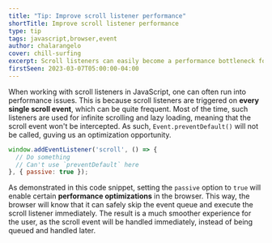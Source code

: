```yaml
---
title: "Tip: Improve scroll listener performance"
shortTitle: Improve scroll listener performance
type: tip
tags: javascript,browser,event
author: chalarangelo
cover: chill-surfing
excerpt: Scroll listeners can easily become a performance bottleneck for your web application. Here's how to fix that.
firstSeen: 2023-03-07T05:00:00-04:00
---
```


When working with scroll listeners in JavaScript, one can often run into performance issues. This is because scroll listeners are triggered on **every single scroll event**, which can be quite frequent. Most of the time, such listeners are used for infinite scrolling and lazy loading, meaning that the scroll event won't be intercepted. As such, `Event.preventDefault()` will not be called, guving us an optimization opportunity.

```js
window.addEventListener('scroll', () => {
  // Do something
  // Can't use `preventDefault` here
}, { passive: true });
```

As demonstrated in this code snippet, setting the `passive` option to `true` will enable certain **performance optimizations** in the browser. This way, the browser will know that it can safely skip the event queue and execute the scroll listener immediately. The result is a much smoother experience for the user, as the scroll event will be handled immediately, instead of being queued and handled later.
